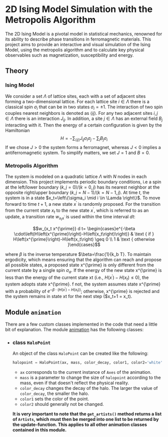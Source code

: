 # 2D Ising Model Simulation with the Metropolis Algorithm
The 2D Ising Model is a pivotal model in statistical mechanics, renowned for its ability to describe phase transitions in ferromagnetic materials.
This project aims to provide an interactive and visual simulation of the Ising Model, using the metropolis algorithm and to calculate key physical observables such as magnetization, susceptibility and energy.
## Theory
### Ising Model
We consider a set $\Lambda$ of lattice sites, each with a set of adjacent sites forming a two-dimensional lattice. For each lattice site $i \in \Lambda$ there is a classical spin $\sigma_i$ that can be in two states $\sigma_i= \pm 1$.
The interaction of two spin couples nearest neighbors is denoted as $\langle i j\rangle$.
For any two adjacent sites $i, j \in \Lambda$ there is an interaction $J_{ij}$. In addition, a site $j \in \Lambda$ has an external field $B_j$ interacting with it.
Then the energy of a certain configuration is given by the Hamiltonian
$$H=-\sum_{\langle i j\rangle} J_{ij} \sigma_i \sigma_j-\sum_i B_j \sigma_i$$
If we chose $J>0$ the system forms a ferromagnet, whereas $J<0$ implies a antiferromagnetic system.
To simplify matters, we set $J=1$ and $B=0$.
### Metropolis Algorithm
The system is modeled on a quadratic lattice $\Lambda$ with $N$ nodes in each dimension. This project implements periodic boundary conditions, i.e a spin at the left/lower boundary $(k, j=0) /(k=0, j)$ has its nearest neighbor at the opposite right/upper boundary $(k, j=N-1) /(k=N-1, j)$.
At time $t$, the system is in a state $x_t=\left\{\sigma_i \mid i \in \Lamda \right\}$. To move forward to time $t+1$, a new state $x^{\prime}$ is randomly proposed.
For the transition from the current state $x_t$ to the new state $x^{\prime}$, which is referred to as an update, a transition rate $w_{x_t x^{\prime}}$ is used within the time interval $dt$:

$$w_{x_t x^{\prime}} d t= \begin{cases}e^{-\beta \cdot\left(H\left(x^{\prime}\right)-H\left(x_t\right)\right)} & \text { if } H\left(x^{\prime}\right)-H\left(x_t\right) \geq 0 \\ 1 & \text { otherwise }\end{cases}$$

where $\beta$ is the inverse temperature $\beta=\frac{1}{k_b T}.
To maintain ergodicity, which means ensuring that the algorithm can reach and propose all possible states, a proposed state x^{\prime} is only different from the current state by a single spin $\sigma_a$. 
If the energy of the new state x^{\prime} is less than the energy of the current state xt (i.e., $H\left(x^{\prime}\right)-H\left(x_t\right) \leq 0$), the system adopts state x^{\prime}. 
f not, the system assumes state x^{\prime} with a probability of $e^{-\beta \cdot\left(H\left(x^{\prime}\right)-H\left(x_t\right)\right)}$; otherwise, x^{\prime} is rejected and the system remains in state xt for the next step ($x_t+1 = x_t).





## Module `animation`
There are a few custom classes implemented in the code that need a little bit of explanation. The module [animation](https://github.com/dantona02/projects/blob/main/animation.py) has the following classes:
- ### class `HaloPoint`
  An object of the class `HaloPoint` can be created like the following:
  ```python
  halopoint = HaloPoint(ax, mass, color_decay, color1, color2='white')
  ```
  - `ax` corresponds to the current instance of `Axes` of the animation.
  - `mass` is a parameter to change the size of `halopoint` according to the mass, even if that doesn't reflect the physical reality.
  - `color_decay` changes the decay of the halo. The larger the value of `color_decay`, the smaller the halo.
  - `color1` sets the color of the point.
  - `color2` should generally not be changed.
    
  **It is very important to note that the `get_artists()` method returns a list of `Artists`, which must then be merged into one list to be returned by the update-function.
    This applies to all other animation classes contained in this module.**